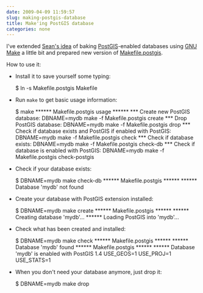 ```yaml
---
date: 2009-04-09 11:59:57
slug: making-postgis-database
title: Make'ing PostGIS database
categories: none
---
```


I've extended [Sean's idea](http://sgillies.net/blog/176/create-a-postgis-db-with-make/) of baking [PostGIS](http://postgis.refractions.net/)-enabled databases using [GNU Make](http://www.gnu.org/software/make/) a little bit and prepared new version of [Makefile.postgis](/download/projects/postgis/Makefile.postgis).





How to use it:






  * Install it to save yourself some typing:

    
    $ ln -s Makefile.postgis Makefile




  * Run `make` to get basic usage information:

    
    $ make
    ****** Makefile.postgis usage ******
    *** Create new PostGIS database:
    	DBNAME=mydb make -f Makefile.postgis create
    *** Drop PostGIS database:
    	DBNAME=mydb make -f Makefile.postgis drop
    *** Check if database exists and PostGIS if enabled with PostGIS:
    	DBNAME=mydb make -f Makefile.postgis check
    *** Check if database exists:
    	DBNAME=mydb make -f Makefile.postgis check-db
    *** Check if database is enabled with PostGIS:
    	DBNAME=mydb make -f Makefile.postgis check-postgis




  * Check if your database exists:

    
    $ DBNAME=mydb make check-db
    ****** Makefile.postgis ******
    ****** Database 'mydb' not found




  * Create your database with PostGIS extension installed:

    
    $ DBNAME=mydb make create
    ****** Makefile.postgis ******
    ****** Creating database 'mydb'...
    ****** Loading PostGIS into 'mydb'...




  * Check what has been created and installed:

    
    $ DBNAME=mydb make check
    ****** Makefile.postgis ******
    ****** Database 'mydb' found
    ****** Makefile.postgis ******
    ****** Database 'mydb' is enabled with PostGIS
    1.4 USE_GEOS=1 USE_PROJ=1 USE_STATS=1




  * When you don't need your database anymore, just drop it:

    
    $ DBNAME=mydb make drop





